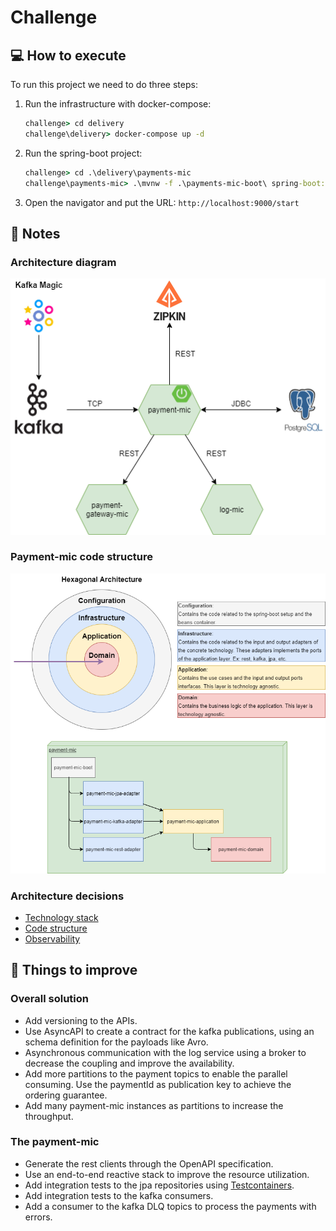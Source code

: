 # Challenge

## :computer: How to execute

To run this project we need to do three steps:
1. Run the infrastructure with docker-compose:
    ``` cmd
    challenge> cd delivery 
    challenge\delivery> docker-compose up -d  
    ```
2. Run the spring-boot project:
    ``` cmd
    challenge> cd .\delivery\payments-mic
    challenge\payments-mic> .\mvnw -f .\payments-mic-boot\ spring-boot:run -D "spring-boot.run.arguments=--spring.datasource.password=test"
    ```
3. Open the navigator and put the URL: `http://localhost:9000/start`

  
## :memo: Notes

### Architecture diagram
![Architecture Diagram](docs/diagrams/ArchitectureDiagram.png)

### Payment-mic code structure
![Code Structure Diagram](docs/diagrams/CodeStructure.png)

### Architecture decisions
* [Technology stack](./docs/adrs/ADR1%20technology%20stack.md)
* [Code structure](./docs/adrs/ADR2%20code%20structure.md) 
* [Observability](./docs/adrs/ADR3%20observability%20tool.md)

## :pushpin: Things to improve

### Overall solution
* Add versioning to the APIs.
* Use AsyncAPI to create a contract for the kafka publications, using an schema definition for the payloads like Avro.
* Asynchronous communication with the log service using a broker to decrease the coupling and improve the availability.
* Add more partitions to the payment topics to enable the parallel consuming. Use the paymentId as publication key to achieve the ordering guarantee.
* Add many payment-mic instances as partitions to increase the throughput.

### The payment-mic
* Generate the rest clients through the OpenAPI specification.
* Use an end-to-end reactive stack to improve the resource utilization.
* Add integration tests to the jpa repositories using [Testcontainers](https://www.testcontainers.org/modules/databases/postgres/).
* Add integration tests to the kafka consumers.
* Add a consumer to the kafka DLQ topics to process the payments with errors.